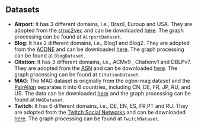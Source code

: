 ## Datasets
* **Airport**: It has 3 different domains, i.e., Brazil, Euroup and USA. They are adopted from the [struc2vec](https://arxiv.org/abs/1704.03165) and can be downloaded [here](https://drive.google.com/drive/folders/1zlluWoeukD33ZxwaTRQi3jCdD0qC-I2j?usp=share_link). The graph processing can be found at ``AirportDataset``.
* **Blog**: It has 2 different domains, i.e., Blog1 and Blog2. They are adopted from the [ACDNE](https://arxiv.org/abs/2002.07366) and can be downloaded [here](https://drive.google.com/drive/folders/1jKKG0o7rEY-BaVEjBhuGijzwwhU0M-pQ?usp=share_link). The graph processing can be found at ``BlogDataset``.
* **Citation**: It has 3 different domains, i.e., ACMv9 , Citationv1 and DBLPv7. They are adopted from the [ASN](https://dl.acm.org/doi/abs/10.1145/3459637.3482228) and can be downloaded [here](https://drive.google.com/drive/folders/1ntNt3qHE4p9Us8Re9tZDaB-tdtqwV8AX?usp=share_link). The graph processing can be found at ``CitationDataset``.
* **MAG**: The MAG dataset is originally from the ogbn-mag dataset and the [PairAlign](https://arxiv.org/abs/2403.01092) separates it into 6 countries, including CN, DE, FR, JP, RU, and US. The data can be downloaded [here](https://drive.google.com/drive/folders/1HinhjpNPPivyqoubiYOr8X2jq-rjw3e9?usp=share_link) and the graph processing can be found at ``MAGDataset``.
* **Twitch**: It has 6 different domains, i.e., DE, EN, ES, FR,PT and RU. They are adopted from the [Twitch Social Networks](https://github.com/benedekrozemberczki/datasets?tab=readme-ov-file#twitch-social-networks) and can be downloaded [here](https://drive.google.com/drive/folders/1GWMyyJOZ4CeeqP_H5dCA5voSQHT0WlXG?usp=share_link). The graph processing can be found at ``TwitchDataset``.